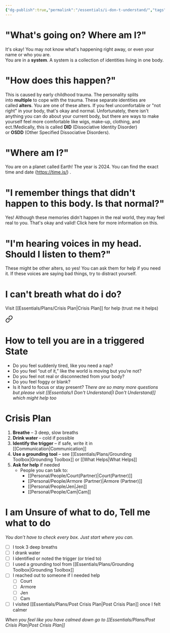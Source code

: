 ```yaml
---
{"dg-publish":true,"permalink":"/essentials/i-don-t-understand/","tags":["help-me","Crisis-Plan","triggered"]}
---
```


# **"****What's going on? Where am I?****"**  
  
It's okay! You may not know what's happening right away, or even your name or who you are.  
You are in a **system**. A system is a collection of identities living in one body.  
  
# **"How does this happen?"**  
  
This is caused by early childhood trauma. The personality splits into **multiple** to cope with the trauma. These separate identities are called **alters**. You are one of these alters. If you feel uncomfortable or "not right" in your body, that's okay and normal. Unfortunately, there isn't anything you can do about your current body, but there are ways to make yourself feel more comfortable like wigs, make-up, clothing, and ect.!Medically, this is called **DID** (Dissociative Identity Disorder) or **OSDD** (Other Specified Dissociative Disorders).  
  
# **"Where am I?"**  
  
You are on a planet called Earth! The year is 2024. You can find the exact time and date (https://time.is/) .  
  
# **"I remember things that didn't happen to this body. Is that normal?"**  
  
Yes! Although these memories didn't happen in the real world, they may feel real to you. That's okay and valid! Click here for more information on this.  
  
# **"I'm hearing voices in my head. Should I listen to them?"**  
  
These might be other alters, so yes! You can ask them for help if you need it. If these voices are saying bad things, try to distract yourself.

# I can't breath what do i do?
Visit [[Essentials/Plans/Crisis Plan\|Crisis Plan]] for help (trust me it helps)

<div class="transclusion internal-embed is-loaded"><a class="markdown-embed-link" href="/essentials/plans/crisis-plan/" aria-label="Open link"><svg xmlns="http://www.w3.org/2000/svg" width="24" height="24" viewBox="0 0 24 24" fill="none" stroke="currentColor" stroke-width="2" stroke-linecap="round" stroke-linejoin="round" class="svg-icon lucide-link"><path d="M10 13a5 5 0 0 0 7.54.54l3-3a5 5 0 0 0-7.07-7.07l-1.72 1.71"></path><path d="M14 11a5 5 0 0 0-7.54-.54l-3 3a5 5 0 0 0 7.07 7.07l1.71-1.71"></path></svg></a><div class="markdown-embed">




# How to tell you are in a triggered State
- Do you feel suddenly tired, like you need a nap?
- Do you feel “out of it,” like the world is moving but you’re not?
- Do you feel not real or disconnected from your body?
- Do you feel foggy or blank?
- Is it hard to focus or stay present?
T*here are so many more questions but please visit [[Essentials/I Don't Understand\|I Don't Understand]] which might help too*
# Crisis Plan

1. **Breathe** – 3 deep, slow breaths  
2. **Drink water** – cold if possible  
3. **Identify the trigger** – if safe, write it in [[Communication\|Communication]]  
4. **Use a grounding tool** – see [[Essentials/Plans/Grounding Toolbox\|Grounding Toolbox]]  or [[What Helps\|What Helps]]
5. **Ask for help** if needed  
   - People you can talk to:  
     - [[Personal/People/Court(Partner)\|Court(Partner)]]  
     - [[Personal/People/Armore (Partner)\|Armore (Partner)]]  
     - [[Personal/People/Jen\|Jen]]  
     - [[Personal/People/Cam\|Cam]]  

# I am Unsure of what to do, Tell me what to do
*You don’t have to check every box. Just start where you can.*

- [ ] I took 3 deep breaths
- [ ] I drank water
- [ ] I identified or noted the trigger (or tried to)
- [ ] I used a grounding tool from [[Essentials/Plans/Grounding Toolbox\|Grounding Toolbox]]
- [ ] I reached out to someone if I needed help
  - [ ] Court
  - [ ] Armore
  - [ ] Jen
  - [ ] Cam
- [ ] I visited [[Essentials/Plans/Post Crisis Plan\|Post Crisis Plan]] once I felt calmer

*When you feel like you have calmed down go to [[Essentials/Plans/Post Crisis Plan\|Post Crisis Plan]]*


</div></div>
